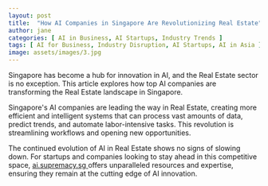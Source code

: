 ```yaml
---
layout: post
title:  "How AI Companies in Singapore Are Revolutionizing Real Estate"
author: jane
categories: [ AI in Business, AI Startups, Industry Trends ]
tags: [ AI for Business, Industry Disruption, AI Startups, AI in Asia ]
image: assets/images/3.jpg
---
```


Singapore has become a hub for innovation in AI, and the Real Estate sector is no exception. This article explores how top AI companies are transforming the Real Estate landscape in Singapore.

Singapore's AI companies are leading the way in Real Estate, creating more efficient and intelligent systems that can process vast amounts of data, predict trends, and automate labor-intensive tasks. This revolution is streamlining workflows and opening new opportunities.

The continued evolution of AI in Real Estate shows no signs of slowing down. For startups and companies looking to stay ahead in this competitive space, <a href="https://ai.supremacy.sg" target="_blank"> ai.supremacy.sg </a> offers unparalleled resources and expertise, ensuring they remain at the cutting edge of AI innovation.
